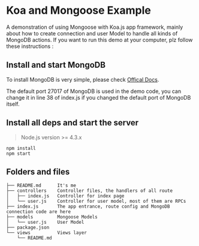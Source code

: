 # Koa and Mongoose Example

A demonstration of using Mongoose with Koa.js app framework, mainly about how to create
connection and user Model to handle all kinds of MongoDB actions. If you want to run this
demo at your computer, plz follow these instructions :

## Install and start MongoDB

To install MongoDB is very simple, please check [Offical Docs](https://docs.mongodb.com/manual/installation/).

The default port 27017 of MongoDB is used in the demo code, you can change it in line 38 of index.js if you changed the
default port of MongoDB itself.

## Install all deps and start the server

> Node.js version >= 4.3.x

```
npm install
npm start
```

## Folders and files

```
├── README.md      It's me
├── controllers    Controller files, the handlers of all route
│   ├── index.js   Controller for index page
│   └── user.js    Controller for user model, most of them are RPCs
├── index.js       The app entrance, route config and MongoDB connection code are here
├── models         Mongoose Models
│   └── user.js    User Model
├── package.json
└── views          Views layer
    └── README.md
```
